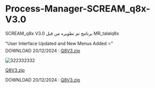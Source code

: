 # Process-Manager-SCREAM_q8x-V3.0
SCREAM_q8x V3.0  برنامج تم تطويره من قبل MR_talalq8x 

"User Interface Updated and New Menus Added ⭐"  
DOWNLOAD 20/12/2024   : [Q8V3.zip](https://github.com/user-attachments/files/18226808/Q8V3.zip)


![322332332](https://github.com/user-attachments/assets/088e4cdf-1df3-4ead-a46b-c70b7cfbef80)


[Q8V3.zip](https://github.com/user-attachments/files/18226808/Q8V3.zip)






DOWNLOAD 20/12/2024   : [Q8V3.zip](https://github.com/user-attachments/files/18226808/Q8V3.zip)















